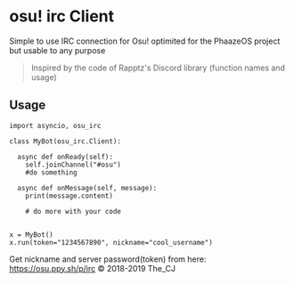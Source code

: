 # osu! irc Client

Simple to use IRC connection for Osu! optimited for the PhaazeOS project
but usable to any purpose


> Inspired by the code of Rapptz's Discord library (function names and usage)

## Usage

```
import asyncio, osu_irc

class MyBot(osu_irc.Client):

  async def onReady(self):
    self.joinChannel("#osu")
    #do something

  async def onMessage(self, message):
    print(message.content)

    # do more with your code


x = MyBot()
x.run(token="1234567890", nickname="cool_username")
```
Get nickname and server password(token) from here: https://osu.ppy.sh/p/irc
:copyright: 2018-2019 The_CJ
